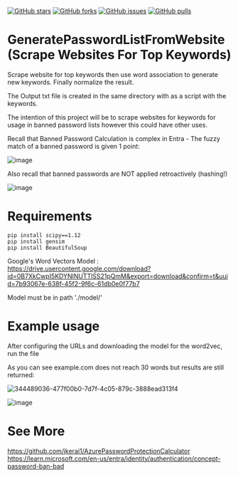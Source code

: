 [![GitHub stars](https://img.shields.io/github/stars/jkerai1/ScrapWebsiteForTopKeywords?style=flat-square)](https://github.com/jkerai1/ScrapWebsiteForTopKeywords/stargazers)
[![GitHub forks](https://img.shields.io/github/forks/jkerai1/ScrapWebsiteForTopKeywords?style=flat-square)](https://github.com/jkerai1/ScrapWebsiteForTopKeywords/network)
[![GitHub issues](https://img.shields.io/github/issues/jkerai1/ScrapWebsiteForTopKeywords?style=flat-square)](https://github.com/jkerai1/ScrapWebsiteForTopKeywords/issues)
[![GitHub pulls](https://img.shields.io/github/issues-pr/jkerai1/ScrapWebsiteForTopKeywords?style=flat-square)](https://github.com/jkerai1/ScrapWebsiteForTopKeywords/pulls)


# GeneratePasswordListFromWebsite (Scrape Websites For Top Keywords) 

Scrape website for top keywords then use word association to generate new keywords. Finally normalize the result.

The Output txt file is created in the same directory with as a script with the keywords.  

The intention of this project will be to scrape websites for keywords for usage in banned password lists however this could have other uses.

Recall that Banned Password Calculation is complex in Entra - The fuzzy match of a banned password is given 1 point:

![image](https://github.com/jkerai1/ScrapWebsiteForTopKeywords/assets/55988027/a2e4132b-736d-443f-bba2-c609f638332b)

Also recall that banned passwords are NOT applied retroactively (hashing!)

![image](https://github.com/jkerai1/ScrapWebsiteForTopKeywords/assets/55988027/9b209eb6-a671-4c22-be42-3146e5891cf5)

# Requirements
```
pip install scipy==1.12
pip install gensim  
pip install BeautifulSoup
```
Google's Word Vectors Model : https://drive.usercontent.google.com/download?id=0B7XkCwpI5KDYNlNUTTlSS21pQmM&export=download&confirm=t&uuid=7b93067e-638f-45f2-9f6c-61db0e0f77b7  

Model must be in path './model/'  

# Example usage
After configuring the URLs and downloading the model for the word2vec, run the file

As you can see example.com does not reach 30 words but results are still returned:    


![344489036-477f00b0-7d7f-4c05-879c-3888ead313f4](https://github.com/jkerai1/ScrapWebsiteForTopKeywords/assets/55988027/c9c9f1b6-f888-469e-bee5-5ca13f5140f5)


![image](https://github.com/jkerai1/ScrapWebsiteForTopKeywords/assets/55988027/76a92e9b-41fd-478d-94c0-7815284a37f9)


# See More  

https://github.com/jkerai1/AzurePasswordProtectionCalculator  
https://learn.microsoft.com/en-us/entra/identity/authentication/concept-password-ban-bad

